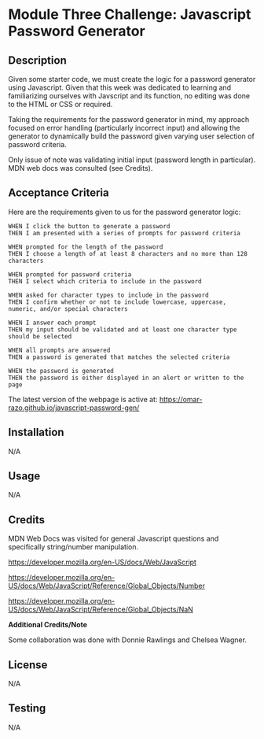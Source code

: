 # Module Three Challenge: Javascript Password Generator

## Description

Given some starter code, we must create the logic for a password generator using Javascript. Given that this week was dedicated to learning and familiarizing ourselves with Javscript and its function, no editing was done to the HTML or CSS or required.

Taking the requirements for the password generator in mind, my approach focused on error handling (particularly incorrect input) and allowing the generator to dynamically build the password given varying user selection of password criteria.

Only issue of note was validating initial input (password length in particular). MDN web docs was consulted (see Credits).


## Acceptance Criteria

Here are the requirements given to us for the password generator logic:

```
WHEN I click the button to generate a password
THEN I am presented with a series of prompts for password criteria

WHEN prompted for the length of the password
THEN I choose a length of at least 8 characters and no more than 128 characters

WHEN prompted for password criteria
THEN I select which criteria to include in the password

WHEN asked for character types to include in the password
THEN I confirm whether or not to include lowercase, uppercase, numeric, and/or special characters

WHEN I answer each prompt
THEN my input should be validated and at least one character type should be selected

WHEN all prompts are answered
THEN a password is generated that matches the selected criteria

WHEN the password is generated
THEN the password is either displayed in an alert or written to the page
```

The latest version of the webpage is active at:
https://omar-razo.github.io/javascript-password-gen/

## Installation

N/A

## Usage

N/A

## Credits

MDN Web Docs was visited for general Javascript questions and specifically string/number manipulation.

https://developer.mozilla.org/en-US/docs/Web/JavaScript

https://developer.mozilla.org/en-US/docs/Web/JavaScript/Reference/Global_Objects/Number

https://developer.mozilla.org/en-US/docs/Web/JavaScript/Reference/Global_Objects/NaN


**Additional Credits/Note**

Some collaboration was done with Donnie Rawlings and Chelsea Wagner.

## License

N/A

## Testing

N/A
